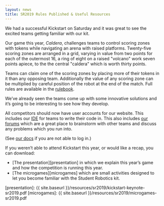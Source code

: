 ```yaml
---
layout: news
title: SR2019 Rules Published & Useful Resources
---
```


We had a successful Kickstart on Saturday and it was great to see the excited teams getting familiar with our kit.

Our game this year, _Caldera_, challenges teams to control scoring zones with
tokens while navigating an arena with raised platforms. Twenty-five scoring
zones are arranged in a grid, varying in value from two points for each of the
outermost 16, a ring of eight on a raised "volcano" work seven points apiece, to
the the central "caldera" which is worth thirty points.

Teams can claim one of the scoring zones by placing more of their tokens in it
than any opposing team. Additionally the value of any scoring zone can be
multiplied by careful position of the robot at the end of the match. Full rules
are available in the [rulebook][rules].

We’ve already seen the teams come up with some innovative solutions and it’s going to be interesting to see how they develop.

All competitors should now have user accounts for our website. This includes our [IDE][ide] for teams to write their code in. This also includes [our forums][forums] which are a great place to brainstorm with other teams and discuss any problems which you run into.

(See [our docs][account-info] if you are not able to log in.)

If you weren’t able to attend Kickstart this year, or would like a recap, you can download:
- [The presentation][presentation] in which we explain this year’s game and how the competition is running this year.
- [The microgames][microgames] which are small activities designed to let you become familiar with the Student Robotics kit.

[rules]: https://studentrobotics.org/docs/rules/
[ide]: https://studentrobotics.org/ide/
[account-info]: https://studentrobotics.org/docs/team_admin/user_accounts
[forums]: https://studentrobotics.org/forum/
[presentation]: {{ site.baseurl }}/resources/sr2019/kickstart-keynote-sr2019.pdf
[microgames]: {{ site.baseurl }}/resources/sr2019/microgames-sr2019.pdf
